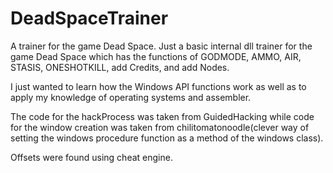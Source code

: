 # DeadSpaceTrainer
A trainer for the game Dead Space. Just a basic internal dll trainer for the game Dead Space which has the functions of GODMODE, AMMO, AIR, STASIS, ONESHOTKILL, add Credits, and add Nodes.

I just wanted to learn how the Windows API functions work as well as to apply my knowledge of operating systems and assembler.

The code for the hackProcess was taken from GuidedHacking while code for the window creation was taken from chilitomatonoodle(clever way of setting the windows procedure function as a method of the windows class).

Offsets were found using cheat engine.
